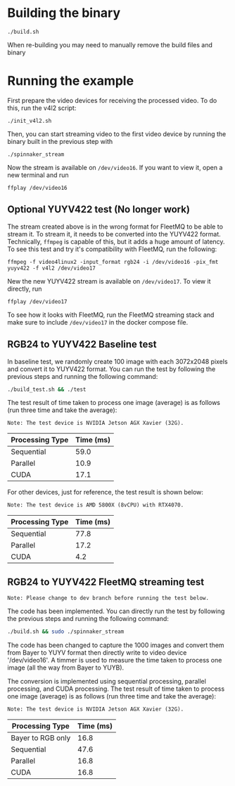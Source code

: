 # Building the binary
```
./build.sh
```
When re-building you may need to manually remove the build files and binary

# Running the example

First prepare the video devices for receiving the processed video. To do this, run the v4l2 script:
```
./init_v4l2.sh
```

Then, you can start streaming video to the first video device by running the binary built in the previous step with
```
./spinnaker_stream
```

Now the stream is available on `/dev/video16`. If you want to view it, open a new terminal and run
```
ffplay /dev/video16
```

## Optional YUYV422 test (No longer work)
The stream created above is in the wrong format for FleetMQ to be able to stream it. To stream it, it needs to be converted into the YUYV422 format. Technically, `ffmpeg` is capable of this, but it adds a huge amount of latency. To see this test and try it's compatibility with FleetMQ, run the following:
```
ffmpeg -f video4linux2 -input_format rgb24 -i /dev/video16 -pix_fmt yuyv422 -f v4l2 /dev/video17
```

New the new YUYV422 stream is available on `/dev/video17`. To view it directly, run
```
ffplay /dev/video17
```

To see how it looks with FleetMQ, run the FleetMQ streaming stack and make sure to include `/dev/video17` in the docker compose file.

## RGB24 to YUYV422 Baseline test

In baseline test, we randomly create 100 image with each 3072x2048 pixels and convert it to YUYV422 format. You can run the test by following the previous steps and running the following command:
```bash
./build_test.sh && ./test
```
The test result of time taken to process one image (average) is as follows (run three time and take the average):

    Note: The test device is NVIDIA Jetson AGX Xavier (32G).

| Processing Type | Time (ms) |
|-----------------|-----------|
| Sequential      | 59.0      |
| Parallel        | 10.9      |
| CUDA            | 17.1      |

For other devices, just for reference, the test result is shown below:

    Note: The test device is AMD 5800X (8vCPU) with RTX4070.

| Processing Type | Time (ms) |
|-----------------|-----------|
| Sequential      | 77.8      |
| Parallel        | 17.2      |
| CUDA            | 4.2       |

## RGB24 to YUYV422 FleetMQ streaming test

    Note: Please change to dev branch before running the test below.

The code has been implemented. You can directly run the test by following the previous steps and running the following command:
```bash
./build.sh && sudo ./spinnaker_stream
```
The code has been changed to capture the 1000 images and convert them from Bayer to YUYV format then directly write to video device '/dev/video16'. A timmer is used to measure the time taken to process one image (all the way from Bayer to YUYB).

The conversion is implemented using sequential processing, parallel processing, and CUDA processing. The test result of time taken to process one image (average) is as follows (run three time and take the average):

    Note: The test device is NVIDIA Jetson AGX Xavier (32G).

|  Processing Type  | Time (ms) |
|-------------------|-----------|
| Bayer to RGB only | 16.8      |
| Sequential        | 47.6      |
| Parallel          | 16.8      |
| CUDA              | 16.8      |

